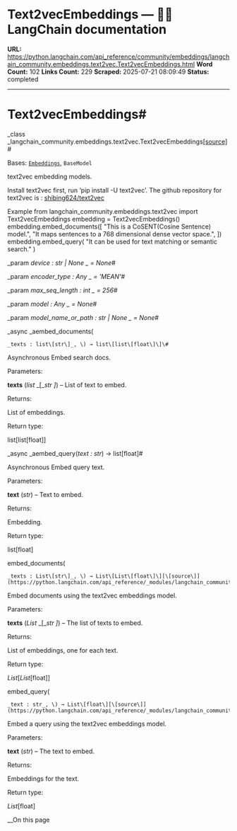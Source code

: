 # Text2vecEmbeddings — 🦜🔗 LangChain  documentation

**URL:** https://python.langchain.com/api_reference/community/embeddings/langchain_community.embeddings.text2vec.Text2vecEmbeddings.html
**Word Count:** 102
**Links Count:** 229
**Scraped:** 2025-07-21 08:09:49
**Status:** completed

---

# Text2vecEmbeddings\#

_class _langchain\_community.embeddings.text2vec.Text2vecEmbeddings[\[source\]](https://python.langchain.com/api_reference/_modules/langchain_community/embeddings/text2vec.html#Text2vecEmbeddings)\#     

Bases: [`Embeddings`](https://python.langchain.com/api_reference/core/embeddings/langchain_core.embeddings.embeddings.Embeddings.html#langchain_core.embeddings.embeddings.Embeddings "langchain_core.embeddings.embeddings.Embeddings"), `BaseModel`

text2vec embedding models.

Install text2vec first, run ‘pip install -U text2vec’. The github repository for text2vec is : [shibing624/text2vec](https://github.com/shibing624/text2vec)

Example               from langchain_community.embeddings.text2vec import Text2vecEmbeddings          embedding = Text2vecEmbeddings()     embedding.embed_documents([         "This is a CoSENT(Cosine Sentence) model.",         "It maps sentences to a 768 dimensional dense vector space.",     ])     embedding.embed_query(         "It can be used for text matching or semantic search."     )     

_param _device _: str | None_ _ = None_\#     

_param _encoder\_type _: Any_ _ = 'MEAN'_\#     

_param _max\_seq\_length _: int_ _ = 256_\#     

_param _model _: Any_ _ = None_\#     

_param _model\_name\_or\_path _: str | None_ _ = None_\#     

_async _aembed\_documents\(

    _texts : list\[str\]_, \) → list\[list\[float\]\]\#     

Asynchronous Embed search docs.

Parameters:     

**texts** \(_list_ _\[__str_ _\]_\) – List of text to embed.

Returns:     

List of embeddings.

Return type:     

list\[list\[float\]\]

_async _aembed\_query\(_text : str_\) → list\[float\]\#     

Asynchronous Embed query text.

Parameters:     

**text** \(_str_\) – Text to embed.

Returns:     

Embedding.

Return type:     

list\[float\]

embed\_documents\(

    _texts : List\[str\]_, \) → List\[List\[float\]\][\[source\]](https://python.langchain.com/api_reference/_modules/langchain_community/embeddings/text2vec.html#Text2vecEmbeddings.embed_documents)\#     

Embed documents using the text2vec embeddings model.

Parameters:     

**texts** \(_List_ _\[__str_ _\]_\) – The list of texts to embed.

Returns:     

List of embeddings, one for each text.

Return type:     

_List_\[_List_\[float\]\]

embed\_query\(

    _text : str_, \) → List\[float\][\[source\]](https://python.langchain.com/api_reference/_modules/langchain_community/embeddings/text2vec.html#Text2vecEmbeddings.embed_query)\#     

Embed a query using the text2vec embeddings model.

Parameters:     

**text** \(_str_\) – The text to embed.

Returns:     

Embeddings for the text.

Return type:     

_List_\[float\]

__On this page